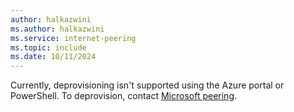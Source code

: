 ```yaml
---
author: halkazwini
ms.author: halkazwini
ms.service: internet-peering
ms.topic: include
ms.date: 10/11/2024
---
```


Currently, deprovisioning isn't supported using the Azure portal or PowerShell. To deprovision, contact [Microsoft peering](mailto:peeringexperience@microsoft.com).
